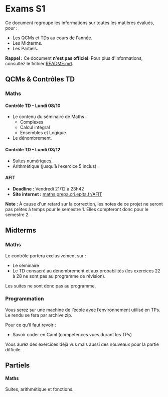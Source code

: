 # Exams S1

Ce document regroupe les informations sur toutes les matières évalués, pour :
- Les QCMs et TDs au cours de l'année.
- Les Midterms.
- Les Partiels.

**Rappel :** Ce document **n'est pas officiel**.
Pour plus d'informations, consultez le fichier [README.md](#).


## QCMs & Contrôles TD

### Maths

#### Contrôle TD – Lundi 08/10

- Le contenu du séminaire de Maths :
	- Complexes
	- Calcul intégral
	- Ensembles et Logique
- Le dénombrement.

#### Contrôle TD – Lundi 03/12

- Suites numériques.
- Arithmétique (jusqu’à l’exercice 5 inclus).

#### AFIT

- **Deadline :** Vendredi 21/12 à 23h42
- **Site internet :** [maths.prepa.cri.epita.fr/AFIT](https://maths.prepa.cri.epita.fr/AFIT.html)

**Note :** À cause d'un retard sur la correction, les notes de ce projet ne seront pas prêtes à temps pour le semestre 1. Elles compteront donc pour le semestre 2.

## Midterms

### Maths

Le contrôle portera exclusivement sur :
- Le séminaire
- Le TD consacré au dénombrement et aux probabilités (les exercices 22 à 28 ne sont pas au programme de révision).

Les suites ne sont donc pas au programme.

### Programmation

Vous serez sur une machine de l’école avec l’environnement utilisé en TPs. Le rendu se fera par archive zip.

Pour ce qu’il faut revoir :  
- Savoir coder en Caml (compétences vues durant les TPs)

Vous aurez des exercices déjà vus mais aussi des nouveaux pour la partie difficile.


## Partiels

#### Maths

Suites, arithmétique et fonctions.
